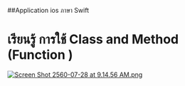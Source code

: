 ##Application ios ภาษา Swift

# เรียนรู้ การใช้ Class and Method (Function )


[![Screen Shot 2560-07-28 at 9.14.56 AM.png](https://s12.postimg.org/ljx93xiy5/Screen_Shot_2560-07-28_at_9.14.56_AM.png)](https://postimg.org/image/w6r29cr3d/)
